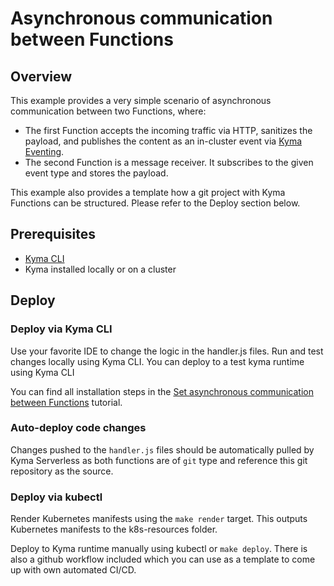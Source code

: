 # Asynchronous communication between Functions

## Overview

This example provides a very simple scenario of asynchronous communication between two Functions, where: 
- The first Function accepts the incoming traffic via HTTP, sanitizes the payload, and publishes the content as an in-cluster event via [Kyma Eventing](https://kyma-project.io/docs/kyma/latest/01-overview/main-areas/eventing/).
- The second Function is a message receiver. It subscribes to the given event type and stores the payload.

This example also provides a template how a git project with Kyma Functions can be structured. Please refer to the Deploy section below.

## Prerequisites

* [Kyma CLI](https://github.com/kyma-project/cli)
* Kyma installed locally or on a cluster

## Deploy
### Deploy via Kyma CLI

Use your favorite IDE to change the logic in the handler.js files.
Run and test changes locally using Kyma CLI.
You can deploy to a test kyma runtime using Kyma CLI 

You can find all installation steps in the [Set asynchronous communication between Functions](https://github.com/kyma-project/kyma/blob/b783d9e6dffc47c0e3c31923aff62371b0a46779/docs/03-tutorials/00-serverless/svls-11-set-asynchronous-connection-of-functions.md) tutorial.


### Auto-deploy code changes
Changes pushed to the `handler.js` files should be automatically pulled by Kyma Serverless as both functions are of `git` type and reference this git repository as the source.

### Deploy via kubectl

Render Kubernetes manifests using the `make render` target. This outputs Kubernetes manifests to the k8s-resources folder.

Deploy to Kyma runtime manually using kubectl or `make deploy`.
There is also a github workflow included which you can use as a template to come up with own automated CI/CD.



